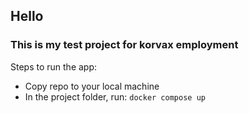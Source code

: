 ## Hello
### This is my test project for korvax employment

Steps to run the app:
- Copy repo to your local machine
- In the project folder, run:
    ```docker compose up```